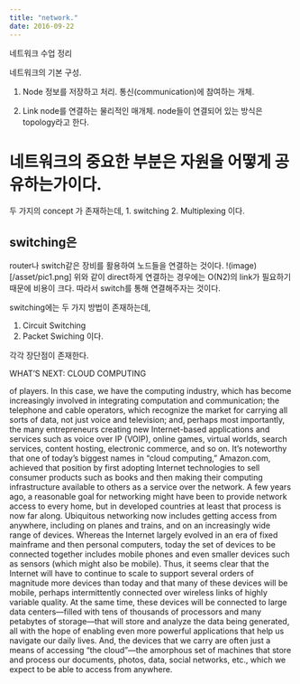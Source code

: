 ```yaml
---
title: "network."
date: 2016-09-22
---
```

네트워크 수업 정리

네트워크의 기본 구성.
1. Node
정보를 저장하고 처리.
통신(communication)에 참여하는 개체.

2. Link
node를 연결하는 물리적인 매개체.
node들이 연결되어 있는 방식은 topology라고 한다.

# 네트워크의 중요한 부분은 자원을 어떻게 공유하는가이다.
두 가지의 concept 가 존재하는데, 1. switching 2. Multiplexing 이다.

## **switching**은
router나 switch같은 장비를 활용하여 노드들을 연결하는 것이다.
!(image)[/asset/pic1.png]
위와 같이 direct하게 연결하는 경우에는 O(N2)의 link가 필요하기 때문에 비용이 크다. 따라서 switch를 통해 연결해주자는 것이다.

switching에는 두 가지 방법이 존재하는데,
1. Circuit Switching
2. Packet Swiching
이다.

각각 장단점이 존재한다.


WHAT’S NEXT: CLOUD COMPUTING

of players. In this case, we have the computing industry,
which has become increasingly involved in integrating
computation and communication; the telephone and
cable operators, which recognize the market for carrying
all sorts of data, not just voice and television; and, perhaps
most importantly, the many entrepreneurs creating
new Internet-based applications and services such
as voice over IP (VOIP), online games, virtual worlds,
search services, content hosting, electronic commerce,
and so on. It’s noteworthy that one of today’s
biggest names in “cloud computing,” Amazon.com,
achieved that position by first adopting Internet technologies
to sell consumer products such as books and
then making their computing infrastructure available to
others as a service over the network.
A few years ago, a reasonable goal for networking might
have been to provide network access to every home, but in
developed countries at least that process is now far along. Ubiquitous
networking now includes getting access from anywhere,
including on planes and trains, and on an increasingly wide range
of devices. Whereas the Internet largely evolved in an era of fixed mainframe
and then personal computers, today the set of devices to be connected
together includes mobile phones and even smaller devices such as
sensors (which might also be mobile). Thus, it seems clear that the Internet will
have to continue to scale to support several orders of magnitude more devices than
today and that many of these devices will be mobile, perhaps intermittently connected
over wireless links of highly variable quality. At the same time, these devices
will be connected to large data centers—filled with tens of thousands of processors
and many petabytes of storage—that will store and analyze the data being generated,
all with the hope of enabling even more powerful applications that help us
navigate our daily lives. And, the devices that we carry are often just a means of
accessing “the cloud”—the amorphous set of machines that store and process our
documents, photos, data, social networks, etc., which we expect to be able to access
from anywhere.